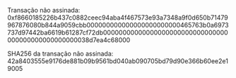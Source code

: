 

Transação não assinada:  0xf8660185226b437c0882ceec94aba4f467573e93a7348a9f0d650b71479967876080b844a9059cbb000000000000000000000000465763b0a6973737d97442ba6619b61287cf72db00000000000000000000000000000000000000000000000000038d7ea4c68000

SHA256 da transação não assinada: 42a8403555e9176de881b09b9561bd040ab090705bd79d90e366b60ee2e19005